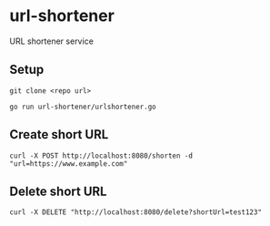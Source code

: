 # url-shortener
URL shortener service

## Setup
```
git clone <repo url>

go run url-shortener/urlshortener.go
```

## Create short URL
`curl -X POST http://localhost:8080/shorten -d "url=https://www.example.com"`

## Delete short URL
`curl -X DELETE "http://localhost:8080/delete?shortUrl=test123"`

